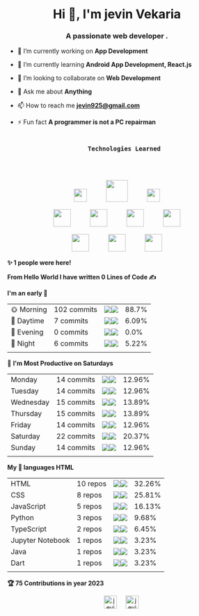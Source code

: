 <h1 align="center">Hi 👋, I'm jevin Vekaria</h1>
<h3 align="center">A passionate web developer .</h3>
 


- 🔭 I’m currently working on **App Development**

- 🌱 I’m currently learning **Android App Development, React.js**

- 👯 I’m looking to collaborate on **Web Development**

- 💬 Ask me about **Anything**

- 📫 How to reach me **jevin925@gmail.com**

- ⚡ Fun fact **A programmer is not a PC repairman**


<h3 align="center">
  <code>
    Technologies Learned
  </code>
</h3>

<br>
  
  <p align="center">
  <img src="https://devicons.github.io/devicon/devicon.git/icons/bootstrap/bootstrap-plain.svg" height=30 hspace=20>
  <img src="https://devicons.github.io/devicon/devicon.git/icons/css3/css3-original-wordmark.svg" height=50 hspace=20>
  <img src="https://devicons.github.io/devicon/devicon.git/icons/html5/html5-original-wordmark.svg" height=30 hspace=20>
</p>
<p align="center">
  <img src="https://devicons.github.io/devicon/devicon.git/icons/javascript/javascript-original.svg" height=40 hspace=20>
  <img src="https://devicons.github.io/devicon/devicon.git/icons/mongodb/mongodb-original-wordmark.svg" height=40 hspace=20>
  <img src="https://devicons.github.io/devicon/devicon.git/icons/nodejs/nodejs-original-wordmark.svg" height=40 hspace=20>
  <img src="https://devicons.github.io/devicon/devicon.git/icons/python/python-original-wordmark.svg" height=40 hspace=20>
</p>
<p align="center">
  <img src="http://devicons.github.io/devicon/devicon.git/icons/php/php-original.svg" height=40 hspace=20>
  <img src="https://devicons.github.io/devicon/devicon.git/icons/express/express-original-wordmark.svg" height=40 hspace=20>
  <img src="http://devicons.github.io/devicon/devicon.git/icons/mysql/mysql-original-wordmark.svg" height=40 hspace=20>
</p>


<!--START_SECTION_PROFILE_VIEWS:readme-info-->
**✨ 1 people were here!**


<!--END_SECTION_PROFILE_VIEWS:readme-info-->
<!--START_SECTION_LINES_OF_CODE:readme-info-->
**From Hello World I have written 0 Lines of Code ✍️**


<!--END_SECTION_LINES_OF_CODE:readme-info-->
<!--START_SECTION_DAILY_COMMIT:readme-info-->
**I'm an early 🐤** 

| | | | |
| --- | --- | --- | --- |
|🌞 Morning                |102 commits         |![](https://via.placeholder.com/356x22/000000/000000?text=+)![](https://via.placeholder.com/44x22/b8b8b8/b8b8b8?=text=+)|88.7%|
|🌆 Daytime                |7 commits           |![](https://via.placeholder.com/24x22/000000/000000?text=+)![](https://via.placeholder.com/376x22/b8b8b8/b8b8b8?=text=+)|6.09%|
|🌃 Evening                |0 commits           |![](https://via.placeholder.com/0x22/000000/000000?text=+)![](https://via.placeholder.com/400x22/b8b8b8/b8b8b8?=text=+)|0.0%|
|🌙 Night                  |6 commits           |![](https://via.placeholder.com/20x22/000000/000000?text=+)![](https://via.placeholder.com/380x22/b8b8b8/b8b8b8?=text=+)|5.22%|
| | | | |

<!--END_SECTION_DAILY_COMMIT:readme-info-->
<!--START_SECTION_WEEKLY_COMMIT:readme-info-->
📅 **I'm Most Productive on Saturdays** 

| | | | |
| --- | --- | --- | --- |
|Monday                   |14 commits          |![](https://via.placeholder.com/52x22/000000/000000?text=+)![](https://via.placeholder.com/348x22/b8b8b8/b8b8b8?=text=+)|12.96%|
|Tuesday                  |14 commits          |![](https://via.placeholder.com/52x22/000000/000000?text=+)![](https://via.placeholder.com/348x22/b8b8b8/b8b8b8?=text=+)|12.96%|
|Wednesday                |15 commits          |![](https://via.placeholder.com/56x22/000000/000000?text=+)![](https://via.placeholder.com/344x22/b8b8b8/b8b8b8?=text=+)|13.89%|
|Thursday                 |15 commits          |![](https://via.placeholder.com/56x22/000000/000000?text=+)![](https://via.placeholder.com/344x22/b8b8b8/b8b8b8?=text=+)|13.89%|
|Friday                   |14 commits          |![](https://via.placeholder.com/52x22/000000/000000?text=+)![](https://via.placeholder.com/348x22/b8b8b8/b8b8b8?=text=+)|12.96%|
|Saturday                 |22 commits          |![](https://via.placeholder.com/80x22/000000/000000?text=+)![](https://via.placeholder.com/320x22/b8b8b8/b8b8b8?=text=+)|20.37%|
|Sunday                   |14 commits          |![](https://via.placeholder.com/52x22/000000/000000?text=+)![](https://via.placeholder.com/348x22/b8b8b8/b8b8b8?=text=+)|12.96%|
| | | | |

<!--END_SECTION_WEEKLY_COMMIT:readme-info-->
<!--START_SECTION_LANGUAGE:readme-info-->
**My 💖 languages HTML** 

| | | | |
| --- | --- | --- | --- |
|HTML                     |10 repos|            ![](https://via.placeholder.com/128x22/000000/000000?text=+)![](https://via.placeholder.com/272x22/b8b8b8/b8b8b8?=text=+)|32.26%|
|CSS                      |8 repos|             ![](https://via.placeholder.com/104x22/000000/000000?text=+)![](https://via.placeholder.com/296x22/b8b8b8/b8b8b8?=text=+)|25.81%|
|JavaScript               |5 repos|             ![](https://via.placeholder.com/64x22/000000/000000?text=+)![](https://via.placeholder.com/336x22/b8b8b8/b8b8b8?=text=+)|16.13%|
|Python                   |3 repos|             ![](https://via.placeholder.com/40x22/000000/000000?text=+)![](https://via.placeholder.com/360x22/b8b8b8/b8b8b8?=text=+)|9.68%|
|TypeScript               |2 repos|             ![](https://via.placeholder.com/24x22/000000/000000?text=+)![](https://via.placeholder.com/376x22/b8b8b8/b8b8b8?=text=+)|6.45%|
|Jupyter Notebook         |1 repos|             ![](https://via.placeholder.com/12x22/000000/000000?text=+)![](https://via.placeholder.com/388x22/b8b8b8/b8b8b8?=text=+)|3.23%|
|Java                     |1 repos|             ![](https://via.placeholder.com/12x22/000000/000000?text=+)![](https://via.placeholder.com/388x22/b8b8b8/b8b8b8?=text=+)|3.23%|
|Dart                     |1 repos|             ![](https://via.placeholder.com/12x22/000000/000000?text=+)![](https://via.placeholder.com/388x22/b8b8b8/b8b8b8?=text=+)|3.23%|
| | | | |

<!--END_SECTION_LANGUAGE:readme-info-->
<!--START_CONTRIBUTIONS:readme-info-->
**🏆 75 Contributions in year 2023**


<!--END_CONTRIBUTIONS:readme-info-->

 
  
<!--<div>
<p align="center" padding-top="20"><img src="https://github-readme-stats.vercel.app/api?username=jevin925&show_icons=true" alt="jevin925" /> </p>
</div>-->





<p align="center">
<a href="https://www.linkedin.com/in/jevin-vekaria-04a7361a3/" target="blank"><img align="center" src="https://cdn.jsdelivr.net/npm/simple-icons@3.0.1/icons/linkedin.svg" alt="jevin vekaria" height="30" width="30" hspace="20 /></a>
<a href="https://instagram.com/jevin_vekaria1712" target="blank"><img align="center" src="https://cdn.jsdelivr.net/npm/simple-icons@3.0.1/icons/instagram.svg" alt="jevin_vekaria1712" height="30" width="30" /></a>
</p>
